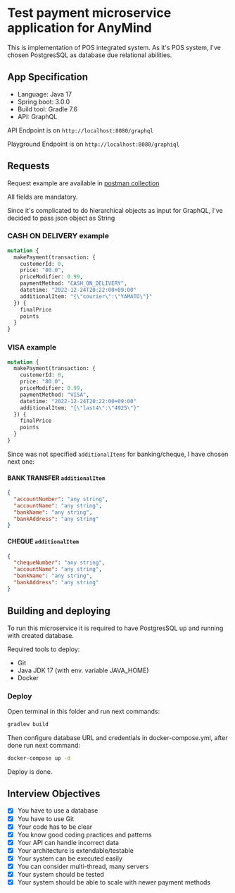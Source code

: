 # Test payment microservice application for AnyMind

This is implementation of POS integrated system.
As it's POS system, I've chosen PostgresSQL as database due relational abilities.

## App Specification

- Language: Java 17
- Spring boot: 3.0.0
- Build tool: Gradle 7.6
- API: GraphQL

API Endpoint is on `http://localhost:8080/graphql`

Playground Endpoint is on `http://localhost:8080/graphiql`

## Requests
Request example are available in [postman collection](AnyTransaction.postman_collection.json)

All fields are mandatory.

Since it's complicated to do hierarchical objects as input for GraphQL, I've decided to pass json object as String

### CASH ON DELIVERY example
```graphql
mutation {
  makePayment(transaction: {
    customerId: 0,
    price: "80.0",
    priceModifier: 0.99,
    paymentMethod: "CASH_ON_DELIVERY",
    datetime: "2022-12-24T20:22:00+09:00"
    additionalItem: "{\"courier\":\"YAMATO\"}"
  }) {
    finalPrice
    points
  }
}
```

### VISA example
```graphql
mutation {
  makePayment(transaction: {
    customerId: 0,
    price: "80.0",
    priceModifier: 0.99,
    paymentMethod: "VISA",
    datetime: "2022-12-24T20:22:00+09:00"
    additionalItem: "{\"last4\":\"4925\"}"
  }) {
    finalPrice
    points
  }
}
```

Since was not specified `additionalItems` for banking/cheque, I have chosen next one:

#### BANK TRANSFER `additionalItem`
```json
{
  "accountNumber": "any string",
  "accountName": "any string",
  "bankName": "any string",
  "bankAddress": "any string"
}
```

#### CHEQUE `additionalItem`
```json
{
  "chequeNumber": "any string",
  "accountName": "any string",
  "bankName": "any string",
  "bankAddress": "any string"
}
```

## Building and deploying
To run this microservice it is required to have PostgresSQL up and running with created database.

Required tools to deploy:
- Git
- Java JDK 17 (with env. variable JAVA_HOME)
- Docker

### Deploy
Open terminal in this folder and run next commands:

```bash
gradlew build
```

Then configure database URL and credentials in docker-compose.yml, after done run next command:

```bash
docker-compose up -d
```

Deploy is done.

## Interview Objectives
- [x] You have to use a database
- [x] You have to use Git
- [x] Your code has to be clear
- [x] You know good coding practices and patterns
- [x] Your API can handle incorrect data
- [x] Your architecture is extendable/testable
- [x] Your system can be executed easily
- [x] You can consider multi-thread, many servers
- [x] Your system should be tested
- [x] Your system should be able to scale with newer payment methods